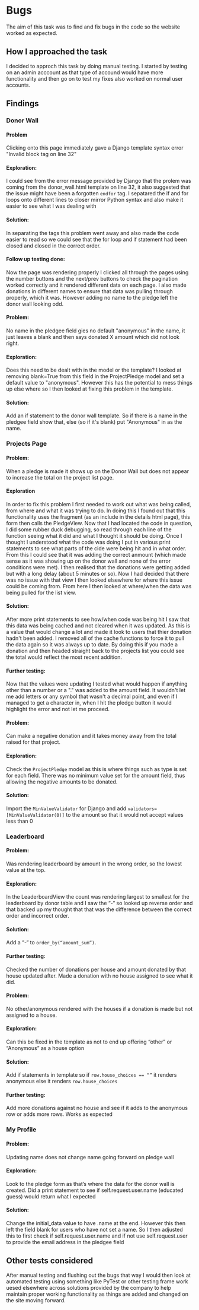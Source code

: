 # Bugs 

The aim of this task was to  find and fix bugs in the code so the website worked as expected.

## How I approached the task

I decided to approch this task by doing manual testing. I started by testing on an admin acccount as that type of accound would have more functionality and then go on to test my fixes also worked on normal user accounts. 

## Findings

### Donor Wall

#### Problem
Clicking onto this page immediately gave a Django template syntax error "Invalid block tag on line 32"

#### Exploration:
I could see from the error message provided by Django that the prolem was coming from the donor_wall.html template on line 32, it also suggested that the issue might have been a forgotten `endfor` tag. I sepatared the if and for loops onto different lines to closer mirror Python syntax and also make it easier to see what I was dealing with 

#### Solution: 
In separating the tags this problem went away and also made the code easier to read so we could see that the for loop and if statement had been closed and closed in the correct order. 

#### Follow up testing done: 
Now the page was rendering properly I clicked all through the pages using the number buttons and the next/prev buttons to check the pagination worked correctly and it rendered different data on each page. I also made donations in different names to ensure that data was pulling through properly, which it was. However adding no name to the pledge left the donor wall looking odd.

#### Problem:
No name in the pledgee field gies no default "anonymous" in the name, it just leaves a blank and then says donated X amount which did not look right.

#### Exploration: 
Does this need to be dealt with in the model or the template? I looked at removing blank=True from this field in the ProjectPledge model and set a default value to "anonymous". However this has the potential to mess things up else where so I then looked at fixing this problem in the template.

#### Solution:
Add an if statement to the donor wall template. So if there is a name in the pledgee field show that, else (so if it's blank) put "Anonymous" in as the name. 

### Projects Page

#### Problem: 
When a pledge is made it shows up on the Donor Wall but does not appear to increase the total on the project list page. 

#### Exploration
In order to fix this problem I first needed to work out what was being called, from where and what it was trying to do. In doing this I found out that this functionality uses the fragment (as an include in the details html page), this form then calls the PledgeView. Now that I had located the code in question, I did some rubber duck debugging, so read through each line of the function seeing what it did and what I thought it should be doing. Once I thought I understood what the code was doing I put in various print statements to see what parts of the cide were being hit and in what order. From this I could see that it was adding the correct anmount (which made sense as it was showing up on the donor wall and none of the error conditions were met). I then realised that the donations were getting added but with a long delay (about 5 minutes or so). Now I had decided that there was no issue with that view I then looked elsewhere for where this issue could be coming from. From here I then looked at where/when the data was being pulled for the list view. 

#### Solution: 
After more print statements to see how/when code was being hit I saw that this data was being cached and not cleared when it was updated. As this is a value that would change a lot and made it look to users that thier donation hadn't been added. I removed all of the cache functions to force it to pull the data again so it was always up to date. By doing this if you made a donation and then headed straight back to the projects list you could see the total would reflect the most recent addition. 

#### Further testing: 
Now that the values were updating I tested what would happen if anything other than a number or a "." was added to the amount field. It wouldn't let me add letters or any symbol that wasn't a decimal point, and even if I managed to get a character in, when I hit the pledge button it would highlight the error and not let me proceed. 

#### Problem:
Can make a negative donation and it takes money away from the total raised for that project. 

#### Exploration: 
Check the `ProjectPledge` model as this is where things such as type is set for each field. There was no minimum value set for the amount field, thus allowing the negative amounts to be donated. 

#### Solution:
Import the `MinValueValidator` for Django and add `validators=[MinValueValidator(0)]` to the amount so that it would not accept values less than 0

### Leaderboard

#### Problem:
Was rendering leaderboard by amount in the wrong order, so the lowest value at the top.

#### Exploration:
In the LeaderboardView the count was rendering largest to smallest for the leaderboard by donor table and I saw the “-“ so looked up reverse order and that backed up my thought that that was the difference between the correct order and incorrect order. 

#### Solution: 
Add a “-“ to `order_by(“amount_sum”)`.

#### Further testing:
Checked the number of donations per house and amount donated by that house updated after. Made a donation with no house assigned to see what it did.

#### Problem:
No other/anonymous rendered with the houses if a donation is made but not assigned to a house.

#### Exploration: 
Can this be fixed in the template as not to end up offering “other” or “Anonymous” as a house option

#### Solution: 
Add if statements in template so if `row.house_choices == “”` it renders anonymous else it renders `row.house_choices`

#### Further testing:
Add more donations against no house and see if it adds to the anonymous row or adds more rows. Works as expected

### My Profile

#### Problem:
Updating name does not change name going forward on pledge wall 

#### Exploration: 
Look to the pledge form as that’s where the data for the donor wall is created. Did a print statement to see if self.request.user.name (educated guess) would return what I expected 

#### Solution: 
Change the initial_data value to have .name at the end. However this then left the field blank for users who have not set a name. So I then adjusted this to first check if self.request.user.name and if not use self.request.user to provide the email address in the pledgee field

## Other tests considered

After manual testing and flushing out the bugs that way I would then look at automated testing using something like PyTest or other testing frame work uesed elsewhere across solutions provided by the company to help maintain proper working functionality as things are added and changed on the site moving forward. 